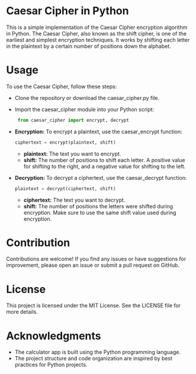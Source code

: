 # Caesar Cipher in Python
This is a simple implementation of the Caesar Cipher encryption algorithm in Python. The Caesar Cipher, also known as the shift cipher, is one of the earliest and simplest encryption techniques. It works by shifting each letter in the plaintext by a certain number of positions down the alphabet.

# Usage
To use the Caesar Cipher, follow these steps:

- Clone the repository or download the caesar_cipher.py file.

- Import the caesar_cipher module into your Python script:
  ```python
   from caesar_cipher import encrypt, decrypt
  ```
- **Encryption:** To encrypt a plaintext, use the caesar_encrypt function:
  ```python
  ciphertext = encrypt(plaintext, shift)
  ```
  - **plaintext:** The text you want to encrypt.
  - **shift:** The number of positions to shift each letter. A positive value for shifting to the right, and a negative value for shifting to the left.

- **Decryption:** To decrypt a ciphertext, use the caesar_decrypt function:
  ```python
  plaintext = decrypt(ciphertext, shift)
  ```
  - **ciphertext:** The text you want to decrypt.
  - **shift:** The number of positions the letters were shifted during encryption. Make sure to use the same shift value used during encryption.

# Contribution
Contributions are welcome! If you find any issues or have suggestions for improvement, please open an issue or submit a pull request on GitHub.

# License
This project is licensed under the MIT License. See the LICENSE file for more details.

# Acknowledgments
- The calculator app is built using the Python programming language.
- The project structure and code organization are inspired by best practices for Python projects.
